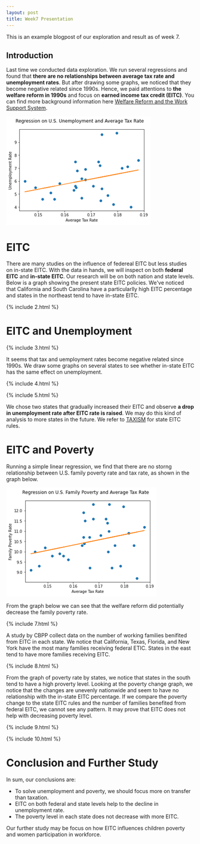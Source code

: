 ```yaml
---
layout: post
title: Week7 Presentation
---
```


This is an example blogpost of our exploration and result as of week 7. 


## Introduction

Last time we conducted data exploration. We run several regressions and found that **there are no relationships between average tax rate and unemployment rates**. But after drawing some graphs, we noticed that they become negative related since 1990s. Hence, we paid attentions to **the welfare reform in 1990s** and focus on **earned income tax credit (EITC)**. You can find more background information here [Welfare Reform and the Work Support System](https://www.brookings.edu/research/welfare-reform-and-the-work-support-system/).



![png](/images/output_4_1.png)




# EITC

There are many studies on the influence of federeal EITC but less studies on in-state EITC. With the data in hands, we will inspect on both **federal EITC** and **in-state EITC**. Our research will be on both nation and state levels. Below is a graph showing the present state EITC policies. We've noticed that California and South Carolina have a particularlly high EITC percentage and states in the northeast tend to have in-state EITC.


{% include 2.html %}



# EITC and Unemployment


{% include 3.html %}

It seems that tax and uemployment rates become negative related since 1990s. We draw some graphs on several states to see whether in-state EITC has the same effect on unemployment.


{% include 4.html %}



{% include 5.html %}


We chose two states that gradually increased their EITC and observe **a drop in unemployment rate after EITC rate is raised**. We may do this kind of analysis to more states in the future. We refer to [TAXISM](http://users.nber.org/~taxsim/state-eitc.html) for state EITC rules.

# EITC and Poverty

Running a simple linear regression, we find that there are no storng relationship between U.S. family poverty rate and tax rate, as shown in the graph below.


![png](/images/output_16_1.png)


From the graph below we can see that the welfare reform did potentially decrease the family poverty rate.


{% include 7.html %}


A study by CBPP collect data on the number of working families benifited from EITC in each state. We notice that California, Texas, Florida, and New York have the most many families receiving federal ETIC. States in the east tend to have more families receiving EITC.



{% include 8.html %}



From the graph of poverty rate by states, we notice that states in the south tend to have a high proverty level. Looking at the poverty change graph, we notice that the changes are unevenly nationwide and seem to have no relationship with the in-state EITC percentage. If we compare the poverty change to the state EITC rules and the number of families benefited from federal EITC, we cannot see any pattern. It may prove that EITC does not help with decreasing poverty level.

{% include 9.html %}


{% include 10.html %}

# Conclusion and Further Study

In sum, our conclusions are:
- To solve unemployment and poverty, we should focus more on transfer than taxation.
- EITC on both federal and state levels help to the decline in unemployment rate.
- The poverty level in each state does not decrease with more EITC.

Our further study may be focus on how EITC influences children poverty and women participation in workforce.